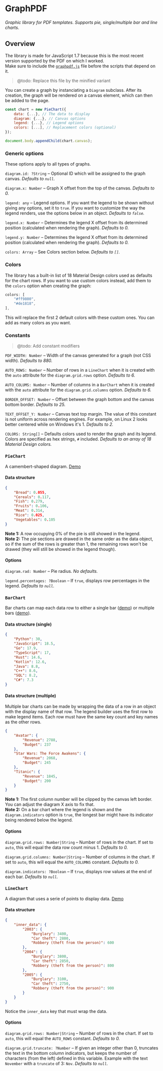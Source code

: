 # GraphPDF

###### *Graphic library for PDF templates. Supports pie, single/multiple bar and line charts.*

## Overview

The library is made for JavaScript 1.7 because this is the most recent version supported by the PDF on which I worked.  
Make sure to include the [`graphpdf.js`](https://github.com/matteokeole/graphpdf/blob/master/graphpdf.js) file before the scripts that depend on it.  

> @todo: Replace this file by the minified variant

You can create a graph by instanciating a `Diagram` subclass. After its creation, the graph will be rendered on a canvas element, which can then be added to the page.

```js
const chart = new PieChart({
	data: {...}, // The data to display
	diagram: {...}, // Canvas options
	legend: {...}, // Legend options
	colors: [...], // Replacement colors (optional)
});

document.body.appendChild(chart.canvas);
```

### Generic options

These options apply to all types of graphs.

`diagram.id: ?String` – Optional ID which will be assigned to the graph canvas. *Defaults to `null`.*

`diagram.x: Number` – Graph X offset from the top of the canvas. *Defaults to 0.*

`legend: any` – Legend options. If you want the legend to be shown without giving any options, set it to `true`. If you want to customize the way the legend renders, use the options below in an object. *Defaults to `false`.*

`legend.x: Number` – Determines the legend X offset from its determined position (calculated when rendering the graph). *Defaults to 0.*

`legend.y: Number` – Determines the legend X offset from its determined position (calculated when rendering the graph). *Defaults to 0.*

`colors: Array` – See Colors section below. *Defaults to `[]`.*

### Colors

The library has a built-in list of 18 Material Design colors used as defaults for the chart rows. If you want to use custom colors instead, add them to the `colors` option when creating the graph:
```js
colors: [
	"#ff9800",
	"#de1818",
],
```
This will replace the first 2 default colors with these custom ones. You can add as many colors as you want.

### Constants

> @todo: Add constant modifiers

`PDF_WIDTH: Number` – Width of the canvas generated for a graph (not CSS width). *Defaults to 880.*

`AUTO_ROWS: Number` – Number of rows in a `LineChart` when it is created with the `auto` attribute for the `diagram.grid.rows` option. *Defaults to 6.*

`AUTO_COLUMS: Number` – Number of columns in a `BarChart` when it is created with the `auto` attribute for the `diagram.grid.columns` option. *Defaults to 6.*

`BORDER_OFFSET: Number` – Offset between the graph bottom and the canvas bottom border. *Defaults to 25.*

`TEXT_OFFSET_Y: Number` – Canvas text top margin. The value of this constant is not uniform across rendering engines. For example, on Linux 2 looks better centered while on Windows it's 1. *Defaults to 2.*

`COLORS: String[]` – Defaults colors used to render the graph and its legend. Colors are specified as hex strings, `#` included. *Defaults to an array of 18 Material Design colors.*

### `PieChart`
A camembert-shaped diagram. [Demo](https://github.com/matteokeole/graphpdf/blob/master/examples/piechart.html)

#### Data structure
```json
{
	"Bread": 0.055,
	"Cereals": 0.117,
	"Fish": 0.279,
	"Fruits": 0.106,
	"Meat": 0.314,
	"Rice": 0.025,
	"Vegetables": 0.105
}
```
**Note 1:** A row occupying 0% of the pie is still showed in the legend.  
**Note 2:** The pie sections are drawed in the same order as the data object, so if the sum of the rows is greater than 1, the remaining rows won't be drawed (they will still be showed in the legend though).

#### Options

`diagram.rad: Number` – Pie radius. *No defaults.*

`legend.percentages: ?Boolean` – If `true`, displays row percentages in the legend. *Defaults to `null`.*

### `BarChart`

Bar charts can map each data row to either a single bar ([demo](https://github.com/matteokeole/graphpdf/blob/master/examples/barchart.html)) or multiple bars ([demo](https://github.com/matteokeole/graphpdf/blob/master/examples/barchart2.html)).

#### Data structure (single)

```json
{
	"Python": 30,
	"JavaScript": 18.5,
	"Go": 17.9,
	"TypeScript": 17,
	"Rust": 14.6,
	"Kotlin": 12.6,
	"Java": 8.8,
	"C++": 8.6,
	"SQL": 8.2,
	"C#": 7.3
}
```

#### Data structure (multiple)

Multiple bar charts can be made by wrapping the data of a row in an object with the display name of that row. The legend builder uses the first row to make legend items. Each row must have the same key count and key names as the other rows.

```json
{
	"Avatar": {
		"Revenue": 2788,
		"Budget": 237
	},
	"Star Wars: The Force Awakens": {
		"Revenue": 2068,
		"Budget": 245
	},
	"Titanic": {
		"Revenue": 1845,
		"Budget": 200
	}
}
```

**Note 1:** The first column number will be clipped by the canvas left border. You can adjust the diagram X axis to fix that.  
**Note 2:** On a bar chart where the legend is shown and the `diagram.indicators` option is `true`, the longest bar might have its indicator being rendered below the legend.

#### Options

`diagram.grid.rows: Number|String` – Number of rows in the chart. If set to `auto`, this will equal the data row count minus 1. *Defaults to 0.*

`diagram.grid.columns: Number|String` – Number of columns in the chart. If set to `auto`, this will equal the `AUTO_COLUMNS` constant. *Defaults to 0.*

`diagram.indicators: ?Boolean` – If `true`, displays row values at the end of each bar. *Defaults to `null`.*

### `LineChart`

A diagram that uses a serie of points to display data. [Demo](https://github.com/matteokeole/graphpdf/blob/master/examples/linechart.html)

#### Data structure

```json
{
	"inner_data": {
		"2003": {
			"Burglary": 3400,
			"Car theft": 2800,
			"Robbery (theft from the person)": 600
		},
		"2004": {
			"Burglary": 3800,
			"Car theft": 2850,
			"Robbery (theft from the person)": 800
		},
		"2005": {
			"Burglary": 3100,
			"Car theft": 2750,
			"Robbery (theft from the person)": 900
		}
	}
}
```

Notice the `inner_data` key that must wrap the data.

#### Options

`diagram.grid.rows: Number|String` – Number of rows in the chart. If set to `auto`, this will equal the `AUTO_ROWS` constant. *Defaults to 0.*

`diagram.grid.truncate: ?Number` – If given an integer other than 0, truncates the text in the bottom column indicators, but keeps the number of characters (from the left) defined in this variable. Example with the text `November` with a `truncate` of 3: `Nov`. *Defaults to `null`.*